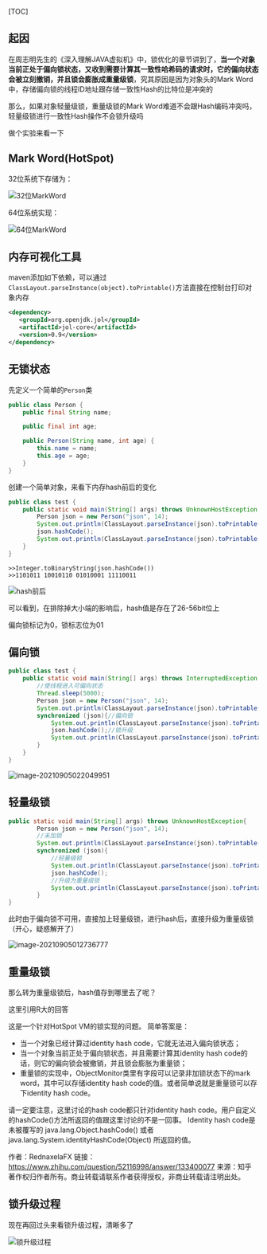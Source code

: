 [TOC]

## 起因

在周志明先生的《深入理解JAVA虚拟机》中，锁优化的章节讲到了，**当一个对象当前正处于偏向锁状态，又收到需要计算其一致性哈希码的请求时，它的偏向状态会被立刻撤销，并且锁会膨胀成重量级锁**，究其原因是因为对象头的Mark Word中，存储偏向锁的线程ID地址跟存储一致性Hash的比特位是冲突的

那么，如果对象轻量级锁，重量级锁的Mark Word难道不会跟Hash编码冲突吗，轻量级锁进行一致性Hash操作不会锁升级吗

做个实验来看一下

## Mark Word(HotSpot)

32位系统下存储为：

![32位MarkWord](F:\code\notes\docs\JVM\image\32位MarkWord.png)

64位系统实现：

![64位MarkWord](F:\code\notes\docs\JVM\image\64位MarkWord.png)

## 内存可视化工具

maven添加如下依赖，可以通过`ClassLayout.parseInstance(object).toPrintable()`方法直接在控制台打印对象内存

```xml
<dependency>
   <groupId>org.openjdk.jol</groupId>
   <artifactId>jol-core</artifactId>
   <version>0.9</version>
</dependency>
```

## 无锁状态

先定义一个简单的`Person`类

```java
public class Person {
    public final String name;

    public final int age;

    public Person(String name, int age) {
        this.name = name;
        this.age = age;
    }
}
```

创建一个简单对象，来看下内存hash前后的变化

```java
public class test {
    public static void main(String[] args) throws UnknownHostException {
        Person json = new Person("json", 14);
        System.out.println(ClassLayout.parseInstance(json).toPrintable());
        json.hashCode();
        System.out.println(ClassLayout.parseInstance(json).toPrintable());
    }
}
```

```
>>Integer.toBinaryString(json.hashCode())
>>1101011 10010110 01010001 11110011
```

![hash前后](F:\code\notes\docs\JVM\image\hash前后.png)

可以看到，在排除掉大小端的影响后，hash值是存在了26-56bit位上

偏向锁标记为0，锁标志位为01

## 偏向锁

```java
public class test {
    public static void main(String[] args) throws InterruptedException {
        //使线程进入可偏向状态
        Thread.sleep(5000);
        Person json = new Person("json", 14);
        System.out.println(ClassLayout.parseInstance(json).toPrintable());
        synchronized (json){//偏向锁
            System.out.println(ClassLayout.parseInstance(json).toPrintable());
            json.hashCode();//锁升级
            System.out.println(ClassLayout.parseInstance(json).toPrintable());
        }
    }
}

```

![image-20210905022049951](F:\code\notes\docs\JVM\image\偏向锁.png)

## 轻量级锁

```java
public static void main(String[] args) throws UnknownHostException{
        Person json = new Person("json", 14);
    	//未加锁
        System.out.println(ClassLayout.parseInstance(json).toPrintable());
        synchronized (json){
            //轻量级锁
            System.out.println(ClassLayout.parseInstance(json).toPrintable());
            json.hashCode();
            //升级为重量级锁
            System.out.println(ClassLayout.parseInstance(json).toPrintable());
        }
}
```

此时由于偏向锁不可用，直接加上轻量级锁，进行hash后，直接升级为重量级锁（开心，疑惑解开了）

![image-20210905012736777](F:\code\notes\docs\JVM\image\轻量级锁.png)

## 重量级锁

那么转为重量级锁后，hash值存到哪里去了呢？

这里引用R大的回答

这是一个针对HotSpot VM的锁实现的问题。
简单答案是：

- 当一个对象已经计算过identity hash code，它就无法进入偏向锁状态；
- 当一个对象当前正处于偏向锁状态，并且需要计算其identity hash code的话，则它的偏向锁会被撤销，并且锁会膨胀为重量锁；
- 重量锁的实现中，ObjectMonitor类里有字段可以记录非加锁状态下的mark word，其中可以存储identity hash code的值。或者简单说就是重量锁可以存下identity hash code。


请一定要注意，这里讨论的hash code都只针对identity hash code。用户自定义的hashCode()方法所返回的值跟这里讨论的不是一回事。
Identity hash code是未被覆写的 java.lang.Object.hashCode() 或者 java.lang.System.identityHashCode(Object) 所返回的值。

作者：RednaxelaFX
链接：https://www.zhihu.com/question/52116998/answer/133400077
来源：知乎
著作权归作者所有。商业转载请联系作者获得授权，非商业转载请注明出处。

## 锁升级过程

现在再回过头来看锁升级过程，清晰多了

![锁升级过程](F:\code\notes\docs\JVM\image\锁升级过程.jpg)